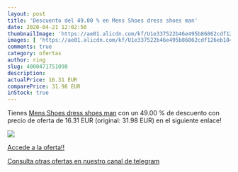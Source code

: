 ```yaml
---
layout: post
title: 'Descuento del 49.00 % en Mens Shoes dress shoes man'
date: 2020-04-21 12:02:50
thumbnailImage: 'https://ae01.alicdn.com/kf/U1e337522b46e495b86862cdf126eb184h/Mens-Shoes-dress-shoes-man.jpg_350x350._SL200_.jpg'
images: [ 'https://ae01.alicdn.com/kf/U1e337522b46e495b86862cdf126eb184h/Mens-Shoes-dress-shoes-man.jpg_350x350._SL200_.jpg' ]
comments: true
category: ofertas
author: ring
slug: 4000471751098
description:
actualPrice: 16.31 EUR
comparePrice: 31.98 EUR
inStock: true
---
```


Tienes [Mens Shoes dress shoes man](https://www.amazon.com/dp/4000471751098/?tag=redken08-20) con un 49.00 % de descuento con precio de oferta de 16.31 EUR (original: 31.98 EUR) en el siguiente enlace!

[![](https://ae01.alicdn.com/kf/U1e337522b46e495b86862cdf126eb184h/Mens-Shoes-dress-shoes-man.jpg_350x350._SL200_.jpg)](https://www.amazon.com/dp/4000471751098/?tag=redken08-20)

[Accede a la oferta!!](https://www.amazon.com/dp/4000471751098/?tag=redken08-20)

[Consulta otras ofertas en nuestro canal de telegram](https://t.me/s/ofertas25)
